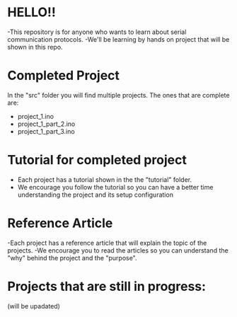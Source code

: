 # HELLO!! 
-This repository is for anyone who wants to learn about serial communication protocols.
-We'll be learning by hands on project that will be shown in this repo.

# Completed Project
In the "src" folder you will find multiple projects. The ones that are complete are:
- project_1.ino
- project_1_part_2.ino
- project_1_part_3.ino

# Tutorial for completed project
- Each project has a tutorial shown in the the "tutorial" folder.
- We encourage you follow the tutorial so you can have a better time understanding the project and its setup configuration

# Reference Article
-Each project has a reference article that will explain the topic of the projects.
-We encourage you to read the articles so you can understand the "why" behind the project and the "purpose".

# Projects that are still in progress:
(will be upadated)



